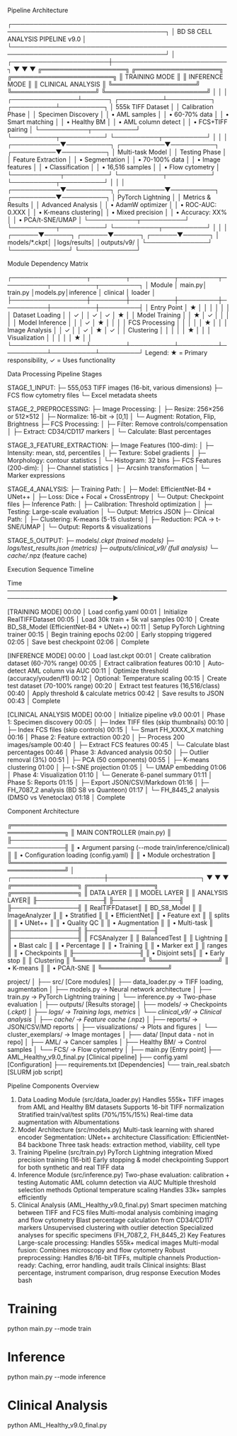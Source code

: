 Pipeline Architecture

┌─────────────────────────────────────────────────────────────────────────────────────┐
│                           BD S8 CELL ANALYSIS PIPELINE v9.0                          │
└─────────────────────────────────────────────────────────────────────────────────────┘
                                           │
                    ┌──────────────────────┼──────────────────────────┐
                    ▼                      ▼                          ▼
         ╔═══════════════════╗  ╔═══════════════════╗  ╔═══════════════════════╗
         ║  TRAINING MODE    ║  ║  INFERENCE MODE   ║  ║  CLINICAL ANALYSIS   ║
         ╚═══════════════════╝  ╚═══════════════════╝  ╚═══════════════════════╝
                    │                      │                          │
    ┌───────────────┴──────┐   ┌──────────┴──────────┐   ┌──────────┴──────────┐
    │ 555k TIFF Dataset    │   │ Calibration Phase   │   │ Specimen Discovery  │
    │ • AML samples        │   │ • 60-70% data       │   │ • Smart matching    │
    │ • Healthy BM         │   │ • AML column detect │   │ • FCS+TIFF pairing  │
    └───────────┬──────────┘   └──────────┬──────────┘   └──────────┬──────────┘
                │                          │                          │
    ┌───────────▼──────────┐   ┌──────────▼──────────┐   ┌──────────▼──────────┐
    │ Multi-task Model     │   │ Testing Phase       │   │ Feature Extraction  │
    │ • Segmentation       │   │ • 70-100% data      │   │ • Image features    │
    │ • Classification     │   │ • 16,516 samples    │   │ • Flow cytometry    │
    └───────────┬──────────┘   └──────────┬──────────┘   └──────────┬──────────┘
                │                          │                          │
    ┌───────────▼──────────┐   ┌──────────▼──────────┐   ┌──────────▼──────────┐
    │ PyTorch Lightning    │   │ Metrics & Results   │   │ Advanced Analysis   │
    │ • AdamW optimizer    │   │ • ROC-AUC: 0.XXX    │   │ • K-means clustering│
    │ • Mixed precision    │   │ • Accuracy: XX%     │   │ • PCA/t-SNE/UMAP    │
    └───────────┬──────────┘   └──────────┬──────────┘   └──────────┬──────────┘
                │                          │                          │
         ┌──────▼──────┐           ┌──────▼──────┐           ┌──────▼──────┐
         │ models/*.ckpt│           │logs/results│           │outputs/v9/  │
         └──────────────┘           └─────────────┘           └─────────────┘

Module Dependency Matrix

┌─────────────────┬────────┬──────────┬─────────┬──────────┬──────────┬─────────┐
│ Module          │ main.py│ train.py │models.py│inference │ clinical │ loader  │
├─────────────────┼────────┼──────────┼─────────┼──────────┼──────────┼─────────┤
│ Entry Point     │   ★    │          │         │          │          │         │
│ Dataset Loading │        │    ✓     │         │    ✓     │    ✓     │    ★    │
│ Model Training  │        │    ★     │    ✓    │          │          │         │
│ Model Inference │        │          │    ✓    │    ★     │          │         │
│ FCS Processing  │        │          │         │          │    ★     │         │
│ Image Analysis  │        │    ✓     │         │    ✓     │    ★     │    ✓    │
│ Clustering      │        │          │         │          │    ★     │         │
│ Visualization   │        │          │         │          │    ★     │         │
└─────────────────┴────────┴──────────┴─────────┴──────────┴──────────┴─────────┘
Legend: ★ = Primary responsibility, ✓ = Uses functionality

Data Processing Pipeline Stages

STAGE_1_INPUT:
  ├─ 555,053 TIFF images (16-bit, various dimensions)
  ├─ FCS flow cytometry files
  └─ Excel metadata sheets

STAGE_2_PREPROCESSING:
  ├─ Image Processing:
  │   ├─ Resize: 256×256 or 512×512
  │   ├─ Normalize: 16-bit → [0,1]
  │   └─ Augment: Rotation, Flip, Brightness
  ├─ FCS Processing:
  │   ├─ Filter: Remove controls/compensation
  │   ├─ Extract: CD34/CD117 markers
  │   └─ Calculate: Blast percentages

STAGE_3_FEATURE_EXTRACTION:
  ├─ Image Features (100-dim):
  │   ├─ Intensity: mean, std, percentiles
  │   ├─ Texture: Sobel gradients
  │   ├─ Morphology: contour statistics
  │   └─ Histogram: 32 bins
  ├─ FCS Features (200-dim):
  │   ├─ Channel statistics
  │   ├─ Arcsinh transformation
  │   └─ Marker expressions

STAGE_4_ANALYSIS:
  ├─ Training Path:
  │   ├─ Model: EfficientNet-B4 + UNet++
  │   ├─ Loss: Dice + Focal + CrossEntropy
  │   └─ Output: Checkpoint files
  ├─ Inference Path:
  │   ├─ Calibration: Threshold optimization
  │   ├─ Testing: Large-scale evaluation
  │   └─ Output: Metrics JSON
  ├─ Clinical Path:
  │   ├─ Clustering: K-means (5-15 clusters)
  │   ├─ Reduction: PCA → t-SNE/UMAP
  │   └─ Output: Reports & visualizations

STAGE_5_OUTPUT:
  ├─ models/*.ckpt (trained models)
  ├─ logs/test_results.json (metrics)
  ├─ outputs/clinical_v9/ (full analysis)
  └─ cache/*.npz (feature cache)

 Execution Sequence Timeline

 Time ──────────────────────────────────────────────────────────────────────────►

[TRAINING MODE]
00:00 │ Load config.yaml
00:01 │ Initialize RealTIFFDataset
00:05 │ Load 30k train + 5k val samples
00:10 │ Create BD_S8_Model (EfficientNet-B4 + UNet++)
00:11 │ Setup PyTorch Lightning trainer
00:15 │ Begin training epochs
02:00 │ Early stopping triggered
02:05 │ Save best checkpoint
02:06 │ Complete

[INFERENCE MODE]
00:00 │ Load last.ckpt
00:01 │ Create calibration dataset (60-70% range)
00:05 │ Extract calibration features
00:10 │ Auto-detect AML column via AUC
00:11 │ Optimize threshold (accuracy/youden/f1)
00:12 │ Optional: Temperature scaling
00:15 │ Create test dataset (70-100% range)
00:20 │ Extract test features (16,516/class)
00:40 │ Apply threshold & calculate metrics
00:42 │ Save results to JSON
00:43 │ Complete

[CLINICAL ANALYSIS MODE]
00:00 │ Initialize pipeline v9.0
00:01 │ Phase 1: Specimen discovery
00:05 │   ├─ Index TIFF files (skip thumbnails)
00:10 │   ├─ Index FCS files (skip controls)
00:15 │   └─ Smart FH_XXXX_X matching
00:16 │ Phase 2: Feature extraction
00:20 │   ├─ Process 200 images/sample
00:40 │   ├─ Extract FCS features
00:45 │   └─ Calculate blast percentages
00:46 │ Phase 3: Advanced analysis
00:50 │   ├─ Outlier removal (3%)
00:51 │   ├─ PCA (50 components)
00:55 │   ├─ K-means clustering
01:00 │   ├─ t-SNE projection
01:05 │   └─ UMAP embedding
01:06 │ Phase 4: Visualization
01:10 │   └─ Generate 6-panel summary
01:11 │ Phase 5: Reports
01:15 │   ├─ Export JSON/CSV/Markdown
01:16 │   ├─ FH_7087_2 analysis (BD S8 vs Quanteon)
01:17 │   └─ FH_8445_2 analysis (DMSO vs Venetoclax)
01:18 │ Complete


Component Architecture

╔══════════════════════════════════════════════════════════════╗
║                     MAIN CONTROLLER (main.py)                ║
╟──────────────────────────────────────────────────────────────╢
║  • Argument parsing (--mode train/inference/clinical)        ║
║  • Configuration loading (config.yaml)                       ║
║  • Module orchestration                                      ║
╚══════════════════════════════════════════════════════════════╝
                              │
        ┌─────────────────────┼─────────────────────┐
        ▼                     ▼                     ▼
╔═══════════════╗    ╔═══════════════╗    ╔═══════════════╗
║  DATA LAYER   ║    ║  MODEL LAYER  ║    ║ ANALYSIS LAYER║
╟───────────────╢    ╟───────────────╢    ╟───────────────╢
║ RealTIFFDataset║    ║ BD_S8_Model   ║    ║ ImageAnalyzer ║
║ • Stratified   ║    ║ • EfficientNet║    ║ • Feature ext ║
║   splits       ║    ║ • UNet++      ║    ║ • Quality QC  ║
║ • Augmentation ║    ║ • Multi-task  ║    ╟───────────────╢
╟───────────────╢    ╟───────────────╢    ║ FCSAnalyzer   ║
║ BalancedTest   ║    ║ Lightning     ║    ║ • Blast calc  ║
║ • Percentage   ║    ║ • Training    ║    ║ • Marker ext  ║
║   ranges       ║    ║ • Checkpoints ║    ╟───────────────╢
║ • Disjoint sets║    ║ • Early stop  ║    ║ Clustering    ║
╚═══════════════╝    ╚═══════════════╝    ║ • K-means     ║
                                           ║ • PCA/t-SNE   ║
                                           ╚═══════════════╝

project/
│
├── src/                    [Core modules]
│   ├── data_loader.py      → TIFF loading, augmentation
│   ├── models.py           → Neural network architecture
│   ├── train.py            → PyTorch Lightning training
│   └── inference.py        → Two-phase evaluation
│
├── outputs/                 [Results storage]
│   ├── models/             → Checkpoints (*.ckpt)
│   ├── logs/               → Training logs, metrics
│   └── clinical_v9/        → Clinical analysis
│       ├── cache/          → Feature cache (*.npz)
│       ├── reports/        → JSON/CSV/MD reports
│       ├── visualizations/ → Plots and figures
│       └── cluster_exemplars/ → Image montages
│
├── data/                    [Input data - not in repo]
│   ├── AML/                → Cancer samples
│   ├── Healthy BM/         → Control samples
│   └── FCS/                → Flow cytometry
│
├── main.py                  [Entry point]
├── AML_Healthy_v9.0_final.py [Clinical pipeline]
├── config.yaml              [Configuration]
├── requirements.txt         [Dependencies]
└── train_real.sbatch        [SLURM job script]



Pipeline Components Overview
1. Data Loading Module (src/data_loader.py)
Handles 555k+ TIFF images from AML and Healthy BM datasets
Supports 16-bit TIFF normalization
Stratified train/val/test splits (70%/15%/15%)
Real-time data augmentation with Albumentations
2. Model Architecture (src/models.py)
Multi-task learning with shared encoder
Segmentation: UNet++ architecture
Classification: EfficientNet-B4 backbone
Three task heads: extraction method, viability, cell type
3. Training Pipeline (src/train.py)
PyTorch Lightning integration
Mixed precision training (16-bit)
Early stopping & model checkpointing
Support for both synthetic and real TIFF data
4. Inference Module (src/inference.py)
Two-phase evaluation: calibration + testing
Automatic AML column detection via AUC
Multiple threshold selection methods
Optional temperature scaling
Handles 33k+ samples efficiently
5. Clinical Analysis (AML_Healthy_v9.0_final.py)
Smart specimen matching between TIFF and FCS files
Multi-modal analysis combining imaging and flow cytometry
Blast percentage calculation from CD34/CD117 markers
Unsupervised clustering with outlier detection
Specialized analyses for specific specimens (FH_7087_2, FH_8445_2)
Key Features
Large-scale processing: Handles 555k+ medical images
Multi-modal fusion: Combines microscopy and flow cytometry
Robust preprocessing: Handles 8/16-bit TIFFs, multiple channels
Production-ready: Caching, error handling, audit trails
Clinical insights: Blast percentage, instrument comparison, drug response
Execution Modes
bash


# Training
python main.py --mode train

# Inference  
python main.py --mode inference

# Clinical Analysis
python AML_Healthy_v9.0_final.py